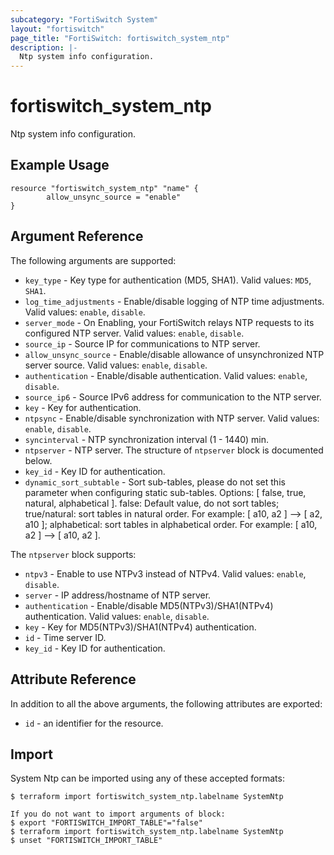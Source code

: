 ```yaml
---
subcategory: "FortiSwitch System"
layout: "fortiswitch"
page_title: "FortiSwitch: fortiswitch_system_ntp"
description: |-
  Ntp system info configuration.
---
```


# fortiswitch_system_ntp
Ntp system info configuration.

## Example Usage

```hcl
resource "fortiswitch_system_ntp" "name" {
        allow_unsync_source = "enable"
}
```

## Argument Reference

The following arguments are supported:

* `key_type` - Key type for authentication (MD5, SHA1). Valid values: `MD5`, `SHA1`.
* `log_time_adjustments` - Enable/disable logging of NTP time adjustments. Valid values: `enable`, `disable`.
* `server_mode` - On Enabling, your FortiSwitch relays NTP requests to its configured NTP server. Valid values: `enable`, `disable`.
* `source_ip` - Source IP for communications to NTP server.
* `allow_unsync_source` - Enable/disable allowance of unsynchronized NTP server source. Valid values: `enable`, `disable`.
* `authentication` - Enable/disable authentication. Valid values: `enable`, `disable`.
* `source_ip6` - Source IPv6 address for communication to the NTP server.
* `key` - Key for authentication.
* `ntpsync` - Enable/disable synchronization with NTP server. Valid values: `enable`, `disable`.
* `syncinterval` - NTP synchronization interval (1 - 1440) min.
* `ntpserver` - NTP server. The structure of `ntpserver` block is documented below.
* `key_id` - Key ID for authentication.
* `dynamic_sort_subtable` - Sort sub-tables, please do not set this parameter when configuring static sub-tables. Options: [ false, true, natural, alphabetical ]. false: Default value, do not sort tables; true/natural: sort tables in natural order. For example: [ a10, a2 ] --> [ a2, a10 ]; alphabetical: sort tables in alphabetical order. For example: [ a10, a2 ] --> [ a10, a2 ].

The `ntpserver` block supports:

* `ntpv3` - Enable to use NTPv3 instead of NTPv4. Valid values: `enable`, `disable`.
* `server` - IP address/hostname of NTP server.
* `authentication` - Enable/disable MD5(NTPv3)/SHA1(NTPv4) authentication. Valid values: `enable`, `disable`.
* `key` - Key for MD5(NTPv3)/SHA1(NTPv4) authentication.
* `id` - Time server ID.
* `key_id` - Key ID for authentication.


## Attribute Reference

In addition to all the above arguments, the following attributes are exported:
* `id` - an identifier for the resource.

## Import

System Ntp can be imported using any of these accepted formats:
```
$ terraform import fortiswitch_system_ntp.labelname SystemNtp

If you do not want to import arguments of block:
$ export "FORTISWITCH_IMPORT_TABLE"="false"
$ terraform import fortiswitch_system_ntp.labelname SystemNtp
$ unset "FORTISWITCH_IMPORT_TABLE"
```
